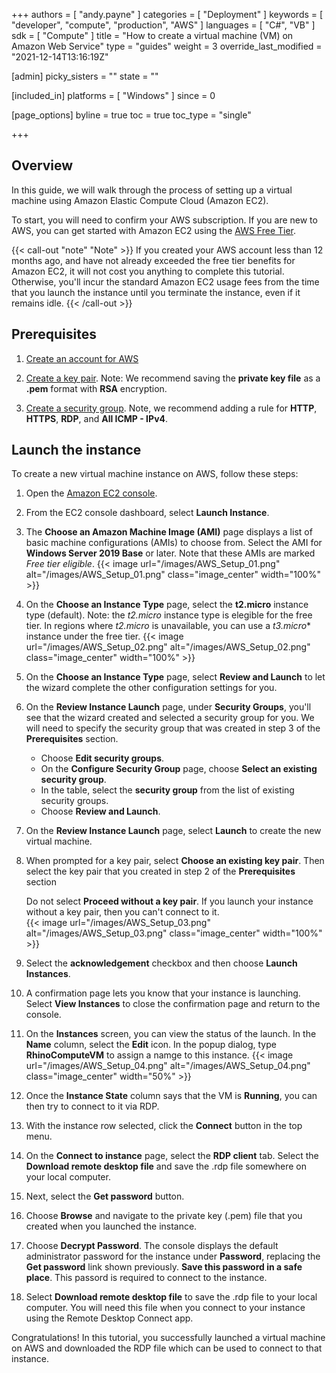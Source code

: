 +++
authors = [ "andy.payne" ]
categories = [ "Deployment" ]
keywords = [ "developer", "compute", "production", "AWS" ]
languages = [ "C#", "VB" ]
sdk = [ "Compute" ]
title = "How to create a virtual machine (VM) on Amazon Web Service"
type = "guides"
weight = 3
override_last_modified = "2021-12-14T13:16:19Z"

[admin]
picky_sisters = ""
state = ""

[included_in]
platforms = [ "Windows" ]
since = 0

[page_options]
byline = true
toc = true
toc_type = "single"

+++

## Overview

In this guide, we will walk through the process of setting up a virtual machine using Amazon Elastic Compute Cloud (Amazon EC2). 

To start, you will need to confirm your AWS subscription. If you are new to AWS, you can get started with Amazon EC2 using the [AWS Free Tier](https://aws.amazon.com/free/?all-free-tier.sort-by=item.additionalFields.SortRank&all-free-tier.sort-order=asc&awsf.Free%20Tier%20Types=*all&awsf.Free%20Tier%20Categories=*all). 

{{< call-out "note" "Note" >}}
If you created your AWS account less than 12 months ago, and have not already exceeded the free tier benefits for Amazon EC2, it will not cost you anything to complete this tutorial. Otherwise, you'll incur the standard Amazon EC2 usage fees from the time that you launch the instance until you terminate the instance, even if it remains idle.
{{< /call-out >}}

## Prerequisites

1. [Create an account for AWS](https://docs.aws.amazon.com/AWSEC2/latest/WindowsGuide/get-set-up-for-amazon-ec2.html#sign-up-for-aws)

1. [Create a key pair](https://docs.aws.amazon.com/AWSEC2/latest/WindowsGuide/get-set-up-for-amazon-ec2.html#create-a-key-pair). Note: We recommend saving the **private key file** as a **.pem** format with **RSA** encryption.

1. [Create a security group](https://docs.aws.amazon.com/AWSEC2/latest/WindowsGuide/get-set-up-for-amazon-ec2.html#create-a-base-security-group). Note, we recommend adding a rule for **HTTP**, **HTTPS**, **RDP**, and **All ICMP - IPv4**.

## Launch the instance

To create a new virtual machine instance on AWS, follow these steps:

1. Open the [Amazon EC2 console](https://console.aws.amazon.com/ec2/).

1. From the EC2 console dashboard, select **Launch Instance**.

1. The **Choose an Amazon Machine Image (AMI)** page displays a list of basic machine configurations (AMIs) to choose from. Select the AMI for **Windows Server 2019 Base** or later. Note that these AMIs are marked *Free tier eligible*.
{{< image url="/images/AWS_Setup_01.png" alt="/images/AWS_Setup_01.png" class="image_center" width="100%" >}}

1. On the **Choose an Instance Type** page, select the **t2.micro** instance type (default). Note: the *t2.micro* instance type is elegible for the free tier. In regions where *t2.micro* is unavailable, you can use a *t3.micro** instance under the free tier.
{{< image url="/images/AWS_Setup_02.png" alt="/images/AWS_Setup_02.png" class="image_center" width="100%" >}}

1. On the **Choose an Instance Type** page, select **Review and Launch** to let the wizard complete the other configuration settings for you.

1. On the **Review Instance Launch** page, under **Security Groups**, you'll see that the wizard created and selected a security group for you. We will need to specify the security group that was created in step 3 of the **Prerequisites** section.
    * Choose **Edit security groups**.
    * On the **Configure Security Group** page, choose **Select an existing security group**.
    * In the table, select the **security group** from the list of existing security groups.
    * Choose **Review and Launch**.

1. On the **Review Instance Launch** page, select **Launch** to create the new virtual machine.

1. When prompted for a key pair, select **Choose an existing key pair**. Then select the key pair that you created in step 2 of the **Prerequisites** section
    <div class="alert alert-info" role="alert">Do not select <strong>Proceed without a key pair</strong>. If you launch your instance without a key pair, then you can't connect to it.
    </div>
    {{< image url="/images/AWS_Setup_03.png" alt="/images/AWS_Setup_03.png" class="image_center" width="100%" >}}

1. Select the **acknowledgement** checkbox and then choose **Launch Instances**.

1. A confirmation page lets you know that your instance is launching. Select **View Instances** to close the confirmation page and return to the console.

1. On the **Instances** screen, you can view the status of the launch. In the **Name** column, select the **Edit** icon. In the popup dialog, type **RhinoComputeVM** to assign a namge to this instance.
{{< image url="/images/AWS_Setup_04.png" alt="/images/AWS_Setup_04.png" class="image_center" width="50%" >}}

1. Once the **Instance State** column says that the VM is **Running**, you can then try to connect to it via RDP.

1. With the instance row selected, click the **Connect** button in the top menu.

1. On the **Connect to instance** page, select the **RDP client** tab. Select the **Download remote desktop file** and save the .rdp file somewhere on your local computer.

1. Next, select the **Get password** button.

1. Choose **Browse** and navigate to the private key (.pem) file that you created when you launched the instance.

1. Choose **Decrypt Password**. The console displays the default administrator password for the instance under **Password**, replacing the **Get password** link shown previously. **Save this password in a safe place**. This passord is required to connect to the instance.

1. Select **Download remote desktop file** to save the .rdp file to your local computer. You will need this file when you connect to your instance using the Remote Desktop Connect app.

Congratulations! In this tutorial, you successfully launched a virtual machine on AWS and downloaded the RDP file which can be used to connect to that instance.